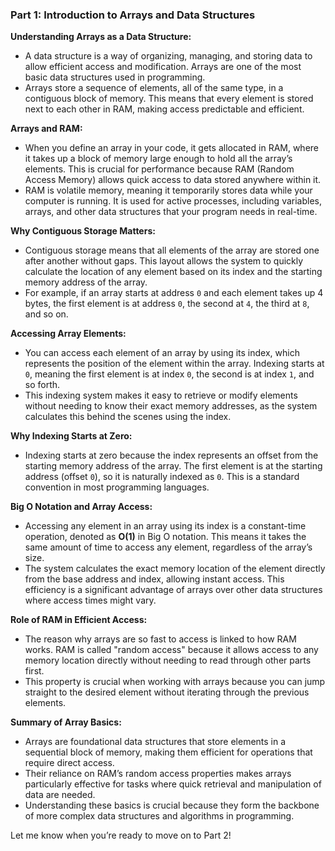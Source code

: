 ### **Part 1: Introduction to Arrays and Data Structures**

**Understanding Arrays as a Data Structure:**
- A data structure is a way of organizing, managing, and storing data to allow efficient access and modification. Arrays are one of the most basic data structures used in programming.
- Arrays store a sequence of elements, all of the same type, in a contiguous block of memory. This means that every element is stored next to each other in RAM, making access predictable and efficient.

**Arrays and RAM:**
- When you define an array in your code, it gets allocated in RAM, where it takes up a block of memory large enough to hold all the array’s elements. This is crucial for performance because RAM (Random Access Memory) allows quick access to data stored anywhere within it.
- RAM is volatile memory, meaning it temporarily stores data while your computer is running. It is used for active processes, including variables, arrays, and other data structures that your program needs in real-time.

**Why Contiguous Storage Matters:**
- Contiguous storage means that all elements of the array are stored one after another without gaps. This layout allows the system to quickly calculate the location of any element based on its index and the starting memory address of the array.
- For example, if an array starts at address `0` and each element takes up 4 bytes, the first element is at address `0`, the second at `4`, the third at `8`, and so on.

**Accessing Array Elements:**
- You can access each element of an array by using its index, which represents the position of the element within the array. Indexing starts at `0`, meaning the first element is at index `0`, the second is at index `1`, and so forth.
- This indexing system makes it easy to retrieve or modify elements without needing to know their exact memory addresses, as the system calculates this behind the scenes using the index.

**Why Indexing Starts at Zero:**
- Indexing starts at zero because the index represents an offset from the starting memory address of the array. The first element is at the starting address (offset `0`), so it is naturally indexed as `0`. This is a standard convention in most programming languages.

**Big O Notation and Array Access:**
- Accessing any element in an array using its index is a constant-time operation, denoted as **O(1)** in Big O notation. This means it takes the same amount of time to access any element, regardless of the array’s size.
- The system calculates the exact memory location of the element directly from the base address and index, allowing instant access. This efficiency is a significant advantage of arrays over other data structures where access times might vary.

**Role of RAM in Efficient Access:**
- The reason why arrays are so fast to access is linked to how RAM works. RAM is called "random access" because it allows access to any memory location directly without needing to read through other parts first.
- This property is crucial when working with arrays because you can jump straight to the desired element without iterating through the previous elements.

**Summary of Array Basics:**
- Arrays are foundational data structures that store elements in a sequential block of memory, making them efficient for operations that require direct access.
- Their reliance on RAM’s random access properties makes arrays particularly effective for tasks where quick retrieval and manipulation of data are needed.
- Understanding these basics is crucial because they form the backbone of more complex data structures and algorithms in programming.

Let me know when you’re ready to move on to Part 2!
